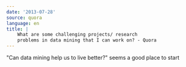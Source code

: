 ```yaml
---
date: '2013-07-28'
source: quora
language: en
title: |
    What are some challenging projects/ research
    problems in data mining that I can work on? - Quora
---
```


\"Can data mining help us to live better?\" seems a good place to start
